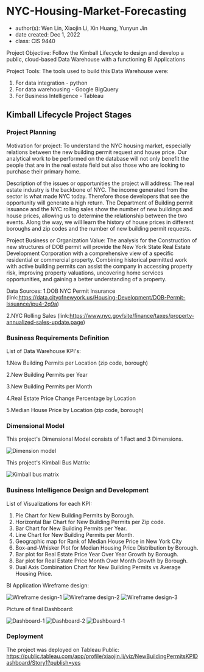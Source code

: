 # NYC-Housing-Market-Forecasting

- author(s): Wen Lin, Xiaojin Li, Xin Huang, Yunyun Jin
- date created: Dec 1, 2022
- class: CIS 9440

Project Objective: Follow the Kimball Lifecycle to design and develop a public, cloud-based Data Warehouse with a functioning BI Applications

Project Tools:
The tools used to build this Data Warehouse were:

1. For data integration - python
2. For data warehousing - Google BigQuery
3. For Business Intelligence - Tableau

## Kimball Lifecycle Project Stages

### Project Planning

Motivation for project:
To understand the NYC housing market, especially relations between the new building permit request and house price. Our analytical work to be performed on the database will not only benefit the people that are in the real estate field but also those who are looking to purchase their primary home.



Description of the issues or opportunities the project will address:
The real estate industry is the backbone of NYC. The income generated from the sector is what made NYC today. Therefore those developers that see the opportunity will generate a high return. The Department of Building permit issuance and the NYC rolling sales show the number of new buildings and house prices, allowing us to determine the relationship between the two events. Along the way, we will learn the history of house prices in different boroughs and zip codes and the number of new building permit requests.



Project Business or Organization Value:
The analysis for the Construction of new structures of DOB permit will provide the
New York State Real Estate Development Corporation with a comprehensive view of a
specific residential or commercial property.
Combining historical permitted work with active building permits can assist the
company in accessing property risk, improving property valuations, uncovering home
services opportunities, and gaining a better understanding of a property.



Data Sources:
1.DOB NYC Permit Insurance
(link:https://data.cityofnewyork.us/Housing-Development/DOB-Permit-Issuance/ipu4-2q9a)

2.NYC Rolling Sales
(link:https://www.nyc.gov/site/finance/taxes/property-annualized-sales-update.page)

### Business Requirements Definition

List of Data Warehouse KPI's:

1.New Building Permits per Location (zip code, borough) 

2.New Building Permits per Year

3.New Building Permits per Month

4.Real Estate Price Change Percentage by Location

5.Median House Price by Location (zip code, borough) 

### Dimensional Model

This project's Dimensional Model consists of 1 Fact and 3 Dimensions.

![Dimension model](/Users/yunyunjin/Documents/GitHub/NYC-Housing-Market-Forecasting/img/Dimension_model.jpg)

This project's Kimball Bus Matrix:

![Kimball bus matrix](/Users/yunyunjin/Documents/GitHub/NYC-Housing-Market-Forecasting/img/Kimball_BUS_Matrix.jpg)

### Business Intelligence Design and Development

List of Visualizations for each KPI:

1. Pie Chart for New Building Permits by Borough.
2. Horizontal Bar Chart for New Building Permits per Zip code.
3. Bar Chart for New Building Permits per Year.
4. Line Chart for New Building Permits per Month.
5. Geographic map for Rank of Median House Price in New York City
6. Box-and-Whisker Plot for Median Housing Price Distribution by Borough.
7. Bar plot for Real Estate Price Year Over Year Growth by Borough.
8. Bar plot for Real Estate Price Month Over Month Growth by Borough.
9. Dual Axis Combination Chart for New Building Permits vs Average Housing Price.



BI Application Wireframe design:

![Wireframe design-1](/Users/yunyunjin/Documents/GitHub/NYC-Housing-Market-Forecasting/img/BI_Wireframe_Design-1.jpg)
![Wireframe design-2](/Users/yunyunjin/Documents/GitHub/NYC-Housing-Market-Forecasting/img/BI_Wireframe_Design-2.jpg)
![Wireframe design-3](/Users/yunyunjin/Documents/GitHub/NYC-Housing-Market-Forecasting/img/BI_Wireframe_Design-3.jpg)

Picture of final Dashboard:

![Dashboard-1](/Users/yunyunjin/Documents/GitHub/NYC-Housing-Market-Forecasting/img/Dashboard-1.jpg)
![Dashboard-2](/Users/yunyunjin/Documents/GitHub/NYC-Housing-Market-Forecasting/img/Dashboard-2.jpg)
![Dashboard-1](/Users/yunyunjin/Documents/GitHub/NYC-Housing-Market-Forecasting/img/Dashboard-3.jpg)

### Deployment

The project was deployed on Tableau Public: https://public.tableau.com/app/profile/xiaojin.li/viz/NewBuildingPermitsKPIDashboard/Story1?publish=yes
